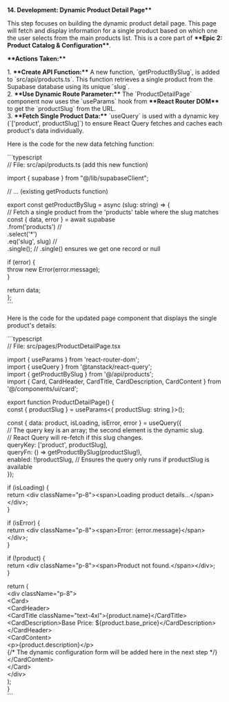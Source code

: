 **14\. Development: Dynamic Product Detail Page\*\***

This step focuses on building the dynamic product detail page. This page will fetch and display information for a single product based on which one the user selects from the main products list. This is a core part of **\*\*Epic 2: Product Catalog & Configuration\*\***.

**\*\*Actions Taken:\*\***

1\.  **\*\*Create API Function:\*\*** A new function, \`getProductBySlug\`, is added to \`src/api/products.ts\`. This function retrieves a single product from the Supabase database using its unique \`slug\`.  
2\.  **\*\*Use Dynamic Route Parameter:\*\*** The \`ProductDetailPage\` component now uses the \`useParams\` hook from **\*\*React Router DOM\*\*** to get the \`productSlug\` from the URL.  
3\.  **\*\*Fetch Single Product Data:\*\*** \`useQuery\` is used with a dynamic key (\`\['product', productSlug\]\`) to ensure React Query fetches and caches each product's data individually.

Here is the code for the new data fetching function:

\`\`\`typescript  
// File: src/api/products.ts (add this new function)

import { supabase } from "@/lib/supabaseClient";

// ... (existing getProducts function)

export const getProductBySlug \= async (slug: string) \=\> {  
  // Fetch a single product from the 'products' table where the slug matches  
  const { data, error } \= await supabase  
    .from('products') //  
    .select('\*')  
    .eq('slug', slug) //  
    .single(); // .single() ensures we get one record or null

  if (error) {  
    throw new Error(error.message);  
  }

  return data;  
};  
\`\`\`

Here is the code for the updated page component that displays the single product's details:

\`\`\`typescript  
// File: src/pages/ProductDetailPage.tsx

import { useParams } from 'react-router-dom';  
import { useQuery } from '@tanstack/react-query';  
import { getProductBySlug } from '@/api/products';  
import { Card, CardHeader, CardTitle, CardDescription, CardContent } from '@/components/ui/card';

export function ProductDetailPage() {  
  const { productSlug } \= useParams\<{ productSlug: string }\>();

  const { data: product, isLoading, isError, error } \= useQuery({  
    // The query key is an array; the second element is the dynamic slug.  
    // React Query will re-fetch if this slug changes.  
    queryKey: \['product', productSlug\],  
    queryFn: () \=\> getProductBySlug(productSlug\!),  
    enabled: \!\!productSlug, // Ensures the query only runs if productSlug is available  
  });

  if (isLoading) {  
    return \<div className="p-8"\>\<span\>Loading product details...\</span\>\</div\>;  
  }

  if (isError) {  
    return \<div className="p-8"\>\<span\>Error: {error.message}\</span\>\</div\>;  
  }

  if (\!product) {  
    return \<div className="p-8"\>\<span\>Product not found.\</span\>\</div\>;  
  }

  return (  
    \<div className="p-8"\>  
      \<Card\>  
        \<CardHeader\>  
          \<CardTitle className="text-4xl"\>{product.name}\</CardTitle\>  
          \<CardDescription\>Base Price: ${product.base\_price}\</CardDescription\>  
        \</CardHeader\>  
        \<CardContent\>  
          \<p\>{product.description}\</p\>  
          {/\* The dynamic configuration form will be added here in the next step \*/}  
        \</CardContent\>  
      \</Card\>  
    \</div\>  
  );  
}  
\`\`\`  
